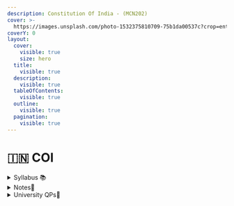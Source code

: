 ```yaml
---
description: Constitution Of India - (MCN202)
cover: >-
  https://images.unsplash.com/photo-1532375810709-75b1da00537c?crop=entropy&cs=srgb&fm=jpg&ixid=M3wxOTcwMjR8MHwxfHNlYXJjaHwyfHxjb25zdGl0dXRpb24lMjBvZiUyMGluZGlhfGVufDB8fHx8MTcwNjQzOTYwMHww&ixlib=rb-4.0.3&q=85
coverY: 0
layout:
  cover:
    visible: true
    size: hero
  title:
    visible: true
  description:
    visible: true
  tableOfContents:
    visible: true
  outline:
    visible: true
  pagination:
    visible: true
---
```


# 🇮🇳 COI

<details>

<summary>Syllabus 📚</summary>

[MCN202](https://drive.google.com/file/d/1dEzmJJn5Iur3ODIZf3davhiq-ULViWOU/view?usp=drive\_link) 👈

</details>

<details>

<summary>Notes📒</summary>

[COI Notes](https://drive.google.com/drive/folders/1APQNlqv-YpKxDapmq4cySnhnKf6ywsze?usp=drive\_link) 👈

</details>

<details>

<summary>University QPs📄</summary>

[COI Previous Year QPs ](https://drive.google.com/drive/folders/1BB\_8LH1jIsPZpcB5DAZJecVrCC2I5ayI?usp=drive\_link)👈

</details>
